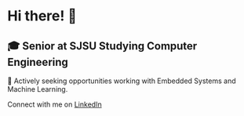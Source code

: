 # Hi there! 👋

## 🎓 Senior at SJSU Studying Computer Engineering
🔭 Actively seeking opportunities working with Embedded Systems and Machine Learning.

Connect with me on [LinkedIn](https://www.linkedin.com/in/harini-16-anand/)


<!--
**merlinMorgan16/merlinMorgan16** is a ✨ _special_ ✨ repository because its `README.md` (this file) appears on your GitHub profile.

Here are some ideas to get you started:

- 🔭 I’m currently working on ...
- 🌱 I’m currently learning ...
- 👯 I’m looking to collaborate on ...
- 🤔 I’m looking for help with ...
- 💬 Ask me about ...
- 📫 How to reach me: ...
- 😄 Pronouns: ...
- ⚡ Fun fact: ...

# Hello, I'm [Your Name] 👋

I'm a college student passionate about [Your Major/Field] with a strong interest in [specific interests or areas]. Here, you'll find a collection of my projects, contributions, and more.

## About Me

- 🎓 Studying [Your Major/Field] at [Your University].
- 💼 Actively seeking internships and opportunities in [Your Area of Interest].
- 🌱 Continuously learning and exploring new technologies and concepts.
- 🤝 Open to collaboration and eager to contribute to exciting projects.

## What I'm Working On

- 🚀 Currently working on [a project or personal goal].
- 🌐 Exploring [a new technology or framework] to broaden my skillset.
- 📚 Learning [a specific subject or language] to deepen my knowledge.

## Projects

Here are some of the projects I'm proud of:

1. [Project Name](Link to Project): A brief description of the project, its purpose, and your role.
2. [Project Name](Link to Project): Another project you'd like to showcase.
3. [Project Name](Link to Project): Highlight any personal or collaborative projects.

## Skills

- 🔧 [Skill 1]: Brief description of your proficiency.
- 🔧 [Skill 2]: Mention another skill or technology you're skilled in.
- 🔧 [Skill 3]: Highlight additional skills relevant to your field.

## Connect with Me

- 📫 Feel free to [email me](mailto:youremail@example.com).
- 💼 Connect with me on [LinkedIn](https://www.linkedin.com/in/yourprofile).
- 🌐 Check out my [personal website](https://yourwebsite.com) for more details.

## Let's Collaborate

I'm always open to new opportunities, collaborations, and connecting with fellow developers and students. If you have an exciting project or opportunity in mind, don't hesitate to reach out! 

Thanks for visiting, and let's build something amazing together! 🚀

-->
